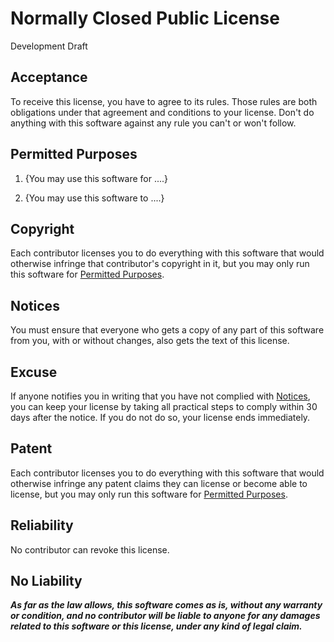 # Normally Closed Public License

Development Draft

## Acceptance

To receive this license, you have to agree to its rules.  Those rules are both obligations under that agreement and conditions to your license.  Don't do anything with this software against any rule you can't or won't follow.

## Permitted Purposes

1.  {You may use this software for ....}

2.  {You may use this software to ....}

## Copyright

Each contributor licenses you to do everything with this software that would otherwise infringe that contributor's copyright in it, but you may only run this software for [Permitted Purposes](#permitted-purposes).

## Notices

You must ensure that everyone who gets a copy of any part of this software from you, with or without changes, also gets the text of this license.

## Excuse

If anyone notifies you in writing that you have not complied with [Notices](#notices), you can keep your license by taking all practical steps to comply within 30 days after the notice.  If you do not do so, your license ends immediately.

## Patent

Each contributor licenses you to do everything with this software that would otherwise infringe any patent claims they can license or become able to license, but you may only run this software for [Permitted Purposes](#permitted-purposes).

## Reliability

No contributor can revoke this license.

## No Liability

***As far as the law allows, this software comes as is, without any warranty or condition, and no contributor will be liable to anyone for any damages related to this software or this license, under any kind of legal claim.***

